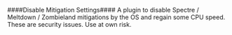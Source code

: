 ####Disable Mitigation Settings####
A plugin to disable Spectre / Meltdown / Zombieland mitigations by the OS and regain some CPU speed.  These are security issues.  Use at own risk.
